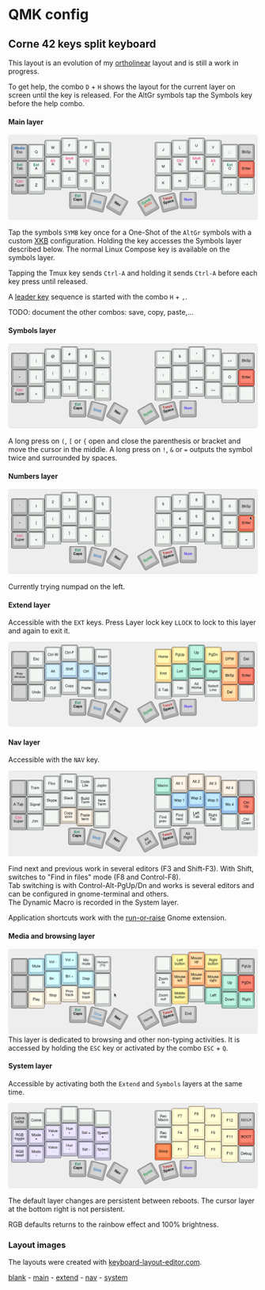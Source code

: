 # QMK config
## Corne 42 keys split keyboard

This layout is an evolution of my [ortholinear](ORTHO47.md) layout and is still a work in progress.

To get help, the combo `D` + `H` shows the layout for the current layer on screen until the key is released.
For the AltGr symbols tap the Symbols key before the help combo.

#### Main layer

![main](../img/layout_corne42_main.png)

Tap the symbols `SYMB` key once for a One-Shot of the `AltGr` symbols with a custom [XKB](../xkb/README.md) configuration.
Holding the key accesses the Symbols layer described below. The normal Linux Compose key is available on the symbols layer.

Tapping the Tmux key sends `Ctrl-A` and holding it sends `Ctrl-A` before each key press until released.

A [leader key](LeaderKey.md) sequence is started with the combo `H` + `,`.

TODO: document the other combos: save, copy, paste,...

#### Symbols layer

![nav](../img/layout_corne42_symbols.png)

A long press on `(`, `[` or `{` open and close the parenthesis or bracket and move the cursor in the middle. A long press 
on `!`, `&` or `=` outputs the symbol twice and surrounded by spaces.

#### Numbers layer

![nav](../img/layout_corne42_numpad.png)

Currently trying numpad on the left.

#### Extend layer
Accessible with the `EXT` keys. Press Layer lock key `LLOCK` to lock to this layer and again to exit it.

![extend](../img/layout_corne42_extend.png)

#### Nav layer
Accessible with the `NAV` key. 

![nav](../img/layout_corne42_nav.png)

Find next and previous work in several editors (F3 and Shift-F3). With Shift, switches to "Find in files" mode (F8 and Control-F8).   
Tab switching is with Control-Alt-PgUp/Dn and works is several editors and can be configured in gnome-terminal and others.  
The Dynamic Macro is recorded in the System layer.  

Application shortcuts work with the [run-or-raise](../run-or-raise/README.md) Gnome extension.  

#### Media and browsing layer
![media](../img/layout_corne42_media.png)
This layer is dedicated to browsing and other non-typing activities. It is accessed by holding the `ESC` key or activated by the
combo `ESC` + `Q`.

#### System layer
Accessible by activating both the `Extend` and `Symbols` layers at the same time.

![system](../img/layout_corne42_system.png)

The default layer changes are persistent between reboots. The cursor layer at the bottom right is not persistent.

RGB defaults returns to the rainbow effect and 100% brightness.

### Layout images
The layouts were created with [keyboard-layout-editor.com](http://www.keyboard-layout-editor.com).

[blank](http://www.keyboard-layout-editor.com/#/gists/3bfed02864e018f692c1bb9a38c1b25) -
[main](http://www.keyboard-layout-editor.com/#/gists/b42f83b159878ef53c8cfe383613fbdb) -
[extend](http://www.keyboard-layout-editor.com/#/gists/5c048b99cea0962223a2aa11d8d6f741) -
[nav](http://www.keyboard-layout-editor.com/#/gists/b65235844553a408eae33be10ab5b621) -
[system](http://www.keyboard-layout-editor.com/#/gists/7d0409ff0df964887f6e4fe35cc3be79)
